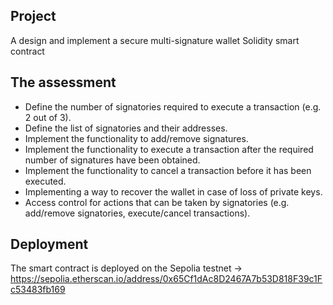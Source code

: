 ## Project

A design and implement a secure multi-signature wallet Solidity smart contract 


## The assessment

- Define the number of signatories required to execute a transaction (e.g. 2 out of 3).
- Define the list of signatories and their addresses.
- Implement the functionality to add/remove signatures.
- Implement the functionality to execute a transaction after the required number of signatures have been obtained.
- Implement the functionality to cancel a transaction before it has been executed.
- Implementing a way to recover the wallet in case of loss of private keys.
- Access control for actions that can be taken by signatories (e.g. add/remove signatories, execute/cancel transactions).

## Deployment

The smart contract is deployed on the Sepolia testnet -> https://sepolia.etherscan.io/address/0x65Cf1dAc8D2467A7b53D818F39c1Fc53483fb169 
